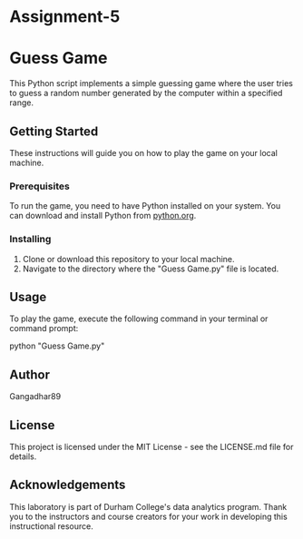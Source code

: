 # Assignment-5

# Guess Game

This Python script implements a simple guessing game where the user tries to guess a random number generated by the computer within a specified range.

## Getting Started

These instructions will guide you on how to play the game on your local machine.

### Prerequisites

To run the game, you need to have Python installed on your system. You can download and install Python from [python.org](https://www.python.org/downloads/).

### Installing

1. Clone or download this repository to your local machine.
2. Navigate to the directory where the "Guess Game.py" file is located.

## Usage

To play the game, execute the following command in your terminal or command prompt:

python "Guess Game.py"

## Author
Gangadhar89

## License
This project is licensed under the MIT License - see the LICENSE.md file for details.

## Acknowledgements
This laboratory is part of Durham College's data analytics program. Thank you to the instructors and course creators for your work in developing this instructional resource.
